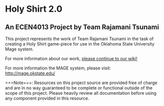 # Holy Shirt 2.0 #
## An ECEN4013 Project by Team Rajamani Tsunami ##

This project represents the work of Team Rajamani Tsunami in the task of creating a Holy Shirt game-piece for use in the Oklahoma State University Mage system.




For more information about our work, [please continue to our wiki!](https://code.google.com/p/holy-shirt-2-ecen4013/wiki/Home)

For more information the MAGE system, please visit: http://mage.okstate.edu/



===Note===: Resources on this project source are provided free of charge and are in no way guaranteed to be complete or functional outside of the scope of this project. Please heavily review all documentation before using any component provided in this resource.